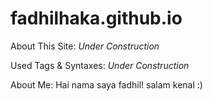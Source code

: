 # fadhilhaka.github.io

About This Site: *Under Construction*

Used Tags & Syntaxes: *Under Construction*

About Me: Hai nama saya fadhil! salam kenal :)
